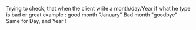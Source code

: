 Trying to check, that when the client write a month/day/Year if what he type is bad or great 
example : good month "January" Bad month "goodbye"
Same for Day, and Year !
